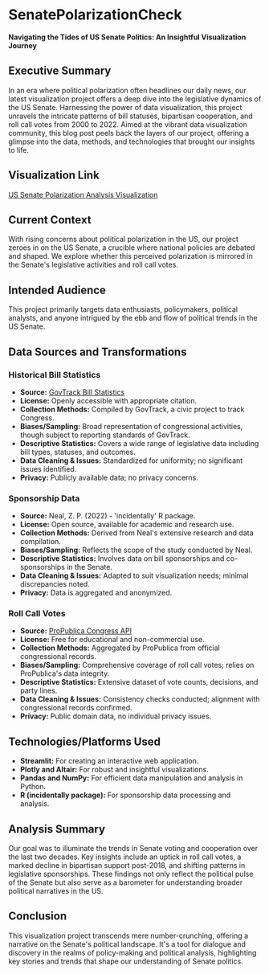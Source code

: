 # SenatePolarizationCheck


**Navigating the Tides of US Senate Politics: An Insightful Visualization Journey**

## Executive Summary
In an era where political polarization often headlines our daily news, our latest visualization project offers a deep dive into the legislative dynamics of the US Senate. Harnessing the power of data visualization, this project unravels the intricate patterns of bill statuses, bipartisan cooperation, and roll call votes from 2000 to 2022. Aimed at the vibrant data visualization community, this blog post peels back the layers of our project, offering a glimpse into the data, methods, and technologies that brought our insights to life.

## Visualization Link
[US Senate Polarization Analysis Visualization](#https://senatepolarizationcheck.streamlit.app)

## Current Context
With rising concerns about political polarization in the US, our project zeroes in on the US Senate, a crucible where national policies are debated and shaped. We explore whether this perceived polarization is mirrored in the Senate's legislative activities and roll call votes.

## Intended Audience
This project primarily targets data enthusiasts, policymakers, political analysts, and anyone intrigued by the ebb and flow of political trends in the US Senate.

## Data Sources and Transformations

### Historical Bill Statistics
- **Source:** [GovTrack Bill Statistics](https://www.govtrack.us/congress/bills/statistics)
- **License:** Openly accessible with appropriate citation.
- **Collection Methods:** Compiled by GovTrack, a civic project to track Congress.
- **Biases/Sampling:** Broad representation of congressional activities, though subject to reporting standards of GovTrack.
- **Descriptive Statistics:** Covers a wide range of legislative data including bill types, statuses, and outcomes.
- **Data Cleaning & Issues:** Standardized for uniformity; no significant issues identified.
- **Privacy:** Publicly available data; no privacy concerns.

### Sponsorship Data
- **Source:** Neal, Z. P. (2022) - 'incidentally' R package.
- **License:** Open source, available for academic and research use.
- **Collection Methods:** Derived from Neal's extensive research and data compilation.
- **Biases/Sampling:** Reflects the scope of the study conducted by Neal.
- **Descriptive Statistics:** Involves data on bill sponsorships and co-sponsorships in the Senate.
- **Data Cleaning & Issues:** Adapted to suit visualization needs; minimal discrepancies noted.
- **Privacy:** Data is aggregated and anonymized.

### Roll Call Votes
- **Source:** [ProPublica Congress API](https://www.propublica.org/datastore/api/propublica-congress-api)
- **License:** Free for educational and non-commercial use.
- **Collection Methods:** Aggregated by ProPublica from official congressional records.
- **Biases/Sampling:** Comprehensive coverage of roll call votes; relies on ProPublica's data integrity.
- **Descriptive Statistics:** Extensive dataset of vote counts, decisions, and party lines.
- **Data Cleaning & Issues:** Consistency checks conducted; alignment with congressional records confirmed.
- **Privacy:** Public domain data, no individual privacy issues.

## Technologies/Platforms Used
- **Streamlit:** For creating an interactive web application.
- **Plotly and Altair:** For robust and insightful visualizations.
- **Pandas and NumPy:** For efficient data manipulation and analysis in Python.
- **R (incidentally package):** For sponsorship data processing and analysis.

## Analysis Summary
Our goal was to illuminate the trends in Senate voting and cooperation over the last two decades. Key insights include an uptick in roll call votes, a marked decline in bipartisan support post-2018, and shifting patterns in legislative sponsorships. These findings not only reflect the political pulse of the Senate but also serve as a barometer for understanding broader political narratives in the US.

## Conclusion
This visualization project transcends mere number-crunching, offering a narrative on the Senate's political landscape. It's a tool for dialogue and discovery in the realms of policy-making and political analysis, highlighting key stories and trends that shape our understanding of Senate politics.


